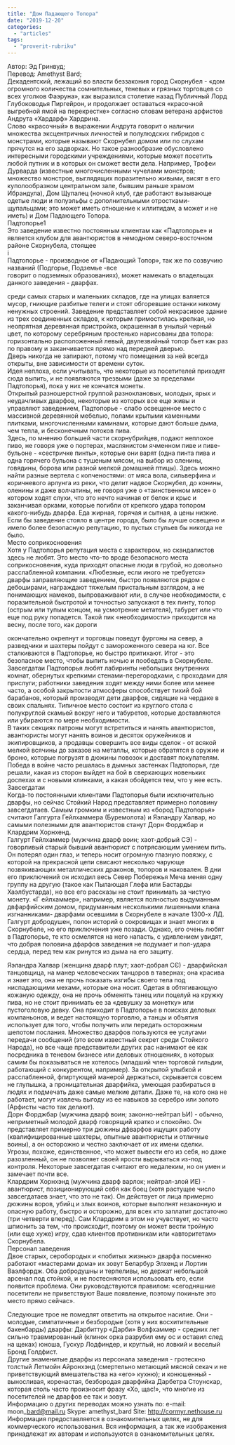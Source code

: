 ```yaml
---
title: "Дом Падающего Топора"
date: "2019-12-20"
categories: 
  - "articles"
tags: 
  - "proverit-rubriku"
---
```


Автор: Эд Гринвуд;  
Перевод: Amethyst Bard;  
Декадентский, лежащий во власти беззакония город Скорнубел - «дом огромного количества сомнительных, теневых и грязных торговцев со всех уголков Фаэруна», как выразился столетие назад Публичный Лорд Глубоководья Пиргейрон, и продолжает оставаться «красочной выгребной ямой на перекрестке» согласно словам ветерана арфистов Андрута «Хардарф» Хардрина.  
Слово «красочный» в выражении Андрута говорит о наличии множества эксцентричных личностей и полулюдских гибридов с монстрами, которые называют Скорнубел домом или по слухам прячутся на его задворках. Но такое разнообразие обусловлено интересными городскими учреждениями, которые может посетить любой путник и в которых он сможет вести дела. Например, Трофеи Дурварда (известные многочисленными чучелами монстров; множество монстров, выглядящих поразительно живыми, висят в его куполообразном центральном зале, бывшим раньше храмом Ибрандула), Дом Щупалец (ночной клуб, где работают вызывающе одетые люди и полуэльфы с дополнительными отростками-щупальцами; это может иметь отношение к иллитидам, а может и не иметь) и Дом Падающего Топора.  
Падтопорье1  
Это заведение известно постоянным клиентам как «Падтопорье» и является клубом для авантюристов в немодном северо-восточном районе Скорнубела, стоящее  
і  
Падтопорье - производное от «Падающий Топор», так же по созвучию названий (Подгорье, Подземье -все  
говорит о подземных образованиях), может намекать о владельцах данного заведения - дварфах.

среди самых старых и маленьких складов, где на улицах валяется мусор, гниющие разбитые телеги и стоят обгоревшие останки никому ненужных строений. Заведение представляет собой некрасивое здание из трех соединенных складов, к которым примостилась крепкая, но неопрятная деревянная пристройка, окрашенная в унылый черный цвет, по которому серебряным простенько нарисованы два топора: горизонтально расположенный левый, двулезвийный топор бьет как раз по правому и заканчивается прямо над передней дверью.  
Дверь никогда не запирают, потому что помещения за ней всегда открыты, вне зависимости от времени суток.  
Идея неплоха, если учитывать, что некоторые из посетителей приходят сюда выпить, и не появляются трезвыми (даже за пределами Падтопорья), пока у них не кончатся монеты.  
Открытый разношерстной группой разноклановых, молодых, ярых и неудачливых дварфов, некоторые из которых все еще живы и управляют заведением, Падтопорье - слабо освещенное место с массивной деревянной мебелью, полами крытыми каменными плитками, многочисленными каминами, которые дают больше дыма, чем тепла, и бесконечным потоков пива.  
Здесь, по мнению большей части скорнубрийцев, подают неплохое пиво, не говоря уже о портерах, маслянистом ячменном пиве и пиве-бульоне - «сестричке пинты», которые они варят (одна пинта пива и одна горячего бульона с тушеным мясом, на выбор из оленины, говядины, борова или разной мелкой домашней птицы). Здесь можно найти разные вертела с копченостями: от мяса вола, сильверфина и коричневого арлунга из реки, что делит надвое Скорнубел, до конины, оленины и даже волчатины, не говоря уже о «таинственном мясе» о котором ходят слухи, что это нечто начиная от белок и крыс и заканчивая орками, которые погибли от крепкого удара топором какого-нибудь дварфа. Еда жирная, горячая и сытная, а цены низкие. Если бы заведение стояло в центре города, было бы лучше освещено и имело более безопасную репутацию, то пустых стульев бы никогда не было.  
Место соприкосновения  
Хотя у Падтопорья репутация места с характером, но скандалистов здесь не любят. Это место что-то вроде безопасного места соприкосновения, куда приходят опасные люди в грубой, но довольно расслабленной компании. «Любезные, если иного не требуется» дварфы заправляющие заведением, быстро появляются рядом с дебоширами, награждают тяжелым пристальным взглядом, а не понимающих намеков, выпроваживают или, в случае необходимости, с поразительной быстротой и точностью запускают в тех пинту, топор (острым или тупым концом, на усмотрение метателя), табурет или что еще под руку попадется. Такой пик «необходимости» приходится на весну, после того, как дороги

окончательно окрепнут и торговцы поведут фургоны на север, а разведчики и шахтеры пойдут с замороженного севера на юг. Все сталкиваются в Падтопорье, но быстро притихают. Итог - это безопасное место, чтобы выпить ночью и пообедать в Скорнубеле.  
Завсегдатаи Падтопорья любят лабиринты небольших внутренних комнат, обернутых крепкими стенами-перегородками, с проходами для прислуги; работники заведения ходят между ними более или менее часто, а особой закрытости атмосферы способствует тихий бой барабанов, который производят дети дварфов, сидящие на чердаке в своих спальнях. Типичное место состоит из круглого стола с полукруглой скамьей вокруг него и табуретов, которые доставляются или убираются по мере необходимости.  
В таких секциях патроны могут встретиться и нанять авантюристов, авантюристы могут нанять воинов и десяток оружейников и экипировщиков, а продавцы совершить все виды сделок - от всякой мелкой всячины до заказов на металлы, которые обратятся в оружие и броню, которые погрузят в дюжины повозок и доставят покупателям. Победа в войне часто решалась в дымных застенках Падтопорья, где решали, какая из сторон выйдет на бой в сверкающих новеньких доспехах и с новыми клинками, а какая обойдется тем, что у нее есть.  
Завсегдатаи  
Когда-то постоянными клиентами Падтопорья были исключительно дварфы, но сейчас Стойкий Народ представляет примерно половину завсегдатаев. Самым громким и известным из «бород Падтопорья» считают Галгурта Гейлхаммера (Буремолота) и Яэландру Халвар, но самыми полезными для авантюристов станут Дорн Форджбар и Клардрим Хорнхенд.  
Галгурт Гейлхаммер (мужчина дварф воин; хаот-добрый СЭ) - говорливый старый бывший авантюрист с потрясающим умением пить. Он потерял один глаз, и теперь носит огромную глазную повязку, с которой на прекрасной цепи свисают несколько чарующе позвякивающих металлических драконов, топоров и наковален. В дни его приключений он исходил весь Север Побережья Меча меняя одну группу на другую (такое как Пылающая Глефа или Бастарды Хаэлбустарда), но все его рассказы не стоит принимать за чистую монету. «Г ейлхаммер», например, является полностью выдуманным двфарфийским домом, придуманным несколькими лишенными клана изгнанниками- дварфами осевшими в Скорнубеле в начале 1300-х ЛД. Галгурт добродушен, полон историй о сокровищах и знает многих в Скорнубеле, но его приключения уже позади. Однако, его очень любят в Падтопорье, те кто осмелятся на него напасть, с удивлением увидят, что добрая половина дфарфов заведения не подумает и пол-удара сердца, перед тем как ринутся из дыма на его защиту.

Яэландра Халвар (женщина дварф плут; хаот-добрая СЄ) - дварфийская танцовщица, на манер человеческих танцоров в тавернах; она красива и знает это, она не прочь показать изгибы своего тела под ниспадающими мехами, которые она носит. Одетая в обтягивающую кожаную одежду, она не прочь обменять танец или поцелуй на кружку пива, но не стоит принимать ее за «девушку за монетку» или пустоголовую девку. Она приходит в Падтопорье в поисках деловых компаньонов, и ведет настоящую торговлю, а танцы и объятия использует для того, чтобы получить или передать осторожным шепотом послания. Множество дварфов пользуются ее услугами передачи сообщений (это всем известный секрет среди Стойкого Народа), но все чаще представители других рас нанимают ее как посредника в теневом бизнесе или деловых отношениях, в которых самим бы показываться не хотелось (младший член торговой гильдии, работающий с конкурентом, например). За открытой улыбкой и расслабленной, флиртующей манерой держаться, скрывается совсем не глупышка, а проницательная дварфийка, умеющая разбираться в людях и подмечать даже самые мелкие детали. Даже те, на кого она не работает, могут извлечь выгоду из ее навыков за серебро или золото (Арфисты часто так делают).  
Дорн Форджбар (мужчина дварф воин; законно-нейтрал ЬИ) - обычно, неприметный молодой дварф говорящий кратко и спокойно. Он представляет примерно три дюжины дфварфов ищущих работу (квалифицированные шахтеры, опытные авантюристы и отличные воины), а он осторожно и честно заключает от их имени сделки. Угрозы, похоже, единственное, что может вывести его из себя, но даже разозленный, он не позволяет своей ярости вырываться из-под контроля. Некоторые завсегдатая считают его недалеким, но он умен и замечает почти все.  
Клардрим Хорнхэнд (мужчина дварф варлок; нейтрал-злой ИЕ) - авантюрист, позиционирующий себя как боец (хотя растущее число завсегдатаев знает, что это не так). Он действует от лица примерно дюжины воров, убийц и злых воинов, которые выполнят незаконную и опасную работу, быстро и осторожно, для всех кто заплатит достаточно (три четверти вперед). Сам Клардрим в этом не учувствует, но часто шпионить за тем, что происходит, поэтому он может вести тройную (или еще хуже) игру, сдав клиентов противникам или «авторитетам» Скорнубела.  
Персонал заведения  
Двое старых, серобородых и «побитых жизнью» дварфа посменно работают «мастерами дома» их зовут Беларбур Элхенд и Лортин Ваэлфордж. Оба добродушны и терпеливы, но держат небольшой арсенал под стойкой, и не постесняются использовать его, если появится проблема. Они руководствуются правилом: «сегодняшние посетители не приветствуют Ваше появление, поэтому покиньте это место прямо сейчас».

Следующие трое не помедлят ответить на открытое насилие. Они - молодые, симпатичные и безбородые (хотя у них восхитительные бакенбарды) дварфы: Дарбиттур «Дарби» Волфхаммер - средних лет сильно травмированный (клинок орка разрубил ему ос и оставил след на щеках) юноша, Гускур Лодфиндер, и круглый, но ловкий и веселый Бронд Голдфист.  
Другие знаменитые дварфы из персонала заведения - гротескно толстый Летмойн Айронхэнд (смертельно метающий мясной секач и не приветствующий вмешательства на «его» кухню); и конюшенный - выносливая, коренастая, безбородая дварфийка Дарбетра Стоунскар, которая столь часто произносит фразу «Хо, щас!», что многие из посетителей не дварфов ее так и зовут.  
Информацию о других переводах можно узнать по: e-mail: moon\_bard@mail.ru Skype: amethyst\_bard Site: http://cormyr.nethouse.ru Информация предоставляется в ознакомительных целях, не для коммерческого использования. Вся информация, а так же изображения принадлежат их авторам и используются в ознакомительных целях.
